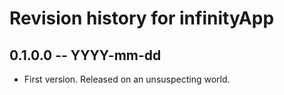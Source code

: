 # Revision history for infinityApp

## 0.1.0.0 -- YYYY-mm-dd

* First version. Released on an unsuspecting world.
